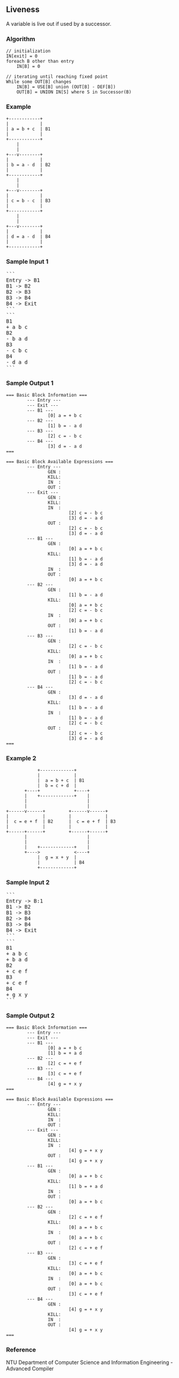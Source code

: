 ## Liveness ##

A variable is live out if used by a successor.

### Algorithm ###

```
// initialization
IN[exit] = 0
foreach B other than entry
	IN[B] = 0

// iterating until reaching fixed point
While some OUT[B] changes
	IN[B] = USE[B] union (OUT[B] - DEF[B])
	OUT[B] = UNION IN[S] where S in Successor(B)
```

### Example ###

```
+------------+
|            |
| a = b + c  | B1
|            |
+------------+
    |
    |
+---v--------+
|            |
| b = a - d  | B2
|            |
+------------+
    |
    |
+---v--------+
|            |
| c = b - c  | B3
|            |
+------------+
    |
    |
+---v--------+
|            |
| d = a - d  | B4
|            |
+------------+
```

### Sample Input 1 ###

<pre>```
Entry -> B1
B1 -> B2
B2 -> B3
B3 -> B4
B4 -> Exit
```
```
B1
+ a b c
B2
- b a d
B3
- c b c
B4
- d a d
```</pre>

### Sample Output 1 ###

```
=== Basic Block Information ===
        --- Entry ---
        --- Exit ---
        --- B1 ---
                [0] a = + b c
        --- B2 ---
                [1] b = - a d
        --- B3 ---
                [2] c = - b c
        --- B4 ---
                [3] d = - a d
===

=== Basic Block Available Expressions ===
        --- Entry ---
                GEN :
                KILL:
                IN  :
                OUT :
        --- Exit ---
                GEN :
                KILL:
                IN  :
                        [2] c = - b c
                        [3] d = - a d
                OUT :
                        [2] c = - b c
                        [3] d = - a d
        --- B1 ---
                GEN :
                        [0] a = + b c
                KILL:
                        [1] b = - a d
                        [3] d = - a d
                IN  :
                OUT :
                        [0] a = + b c
        --- B2 ---
                GEN :
                        [1] b = - a d
                KILL:
                        [0] a = + b c
                        [2] c = - b c
                IN  :
                        [0] a = + b c
                OUT :
                        [1] b = - a d
        --- B3 ---
                GEN :
                        [2] c = - b c
                KILL:
                        [0] a = + b c
                IN  :
                        [1] b = - a d
                OUT :
                        [1] b = - a d
                        [2] c = - b c
        --- B4 ---
                GEN :
                        [3] d = - a d
                KILL:
                        [1] b = - a d
                IN  :
                        [1] b = - a d
                        [2] c = - b c
                OUT :
                        [2] c = - b c
                        [3] d = - a d
===
```

### Example 2 ###

```
            +-------------+
            |             |
            |  a = b + c  | B1
            |  b = c + d  |
       +----+             +----+
       |    +-------------+    |
       |                       |
       |                       |
+------v------+         +------v------+
|             |         |             |
|  c = e + f  | B2      |  c = e + f  | B3
|             |         |             |
+------+------+         +------+------+
       |                       |
       |                       |
       |    +-------------+    |
       +---->             <----+
            |  g = x + y  |
            |             | B4
            +-------------+
```

### Sample Input 2 ###

<pre>```
Entry -> B:1
B1 -> B2
B1 -> B3
B2 -> B4
B3 -> B4
B4 -> Exit
```
```
B1
+ a b c
+ b a d
B2
+ c e f
B3
+ c e f
B4
+ g x y
```
</pre>

### Sample Output 2 ###

```
=== Basic Block Information ===
        --- Entry ---
        --- Exit ---
        --- B1 ---
                [0] a = + b c
                [1] b = + a d
        --- B2 ---
                [2] c = + e f
        --- B3 ---
                [3] c = + e f
        --- B4 ---
                [4] g = + x y
===

=== Basic Block Available Expressions ===
        --- Entry ---
                GEN :
                KILL:
                IN  :
                OUT :
        --- Exit ---
                GEN :
                KILL:
                IN  :
                        [4] g = + x y
                OUT :
                        [4] g = + x y
        --- B1 ---
                GEN :
                        [0] a = + b c
                KILL:
                        [1] b = + a d
                IN  :
                OUT :
                        [0] a = + b c
        --- B2 ---
                GEN :
                        [2] c = + e f
                KILL:
                        [0] a = + b c
                IN  :
                        [0] a = + b c
                OUT :
                        [2] c = + e f
        --- B3 ---
                GEN :
                        [3] c = + e f
                KILL:
                        [0] a = + b c
                IN  :
                        [0] a = + b c
                OUT :
                        [3] c = + e f
        --- B4 ---
                GEN :
                        [4] g = + x y
                KILL:
                IN  :
                OUT :
                        [4] g = + x y
===
```

### Reference ###

NTU Department of Computer Science and Information Engineering - Advanced Compiler
